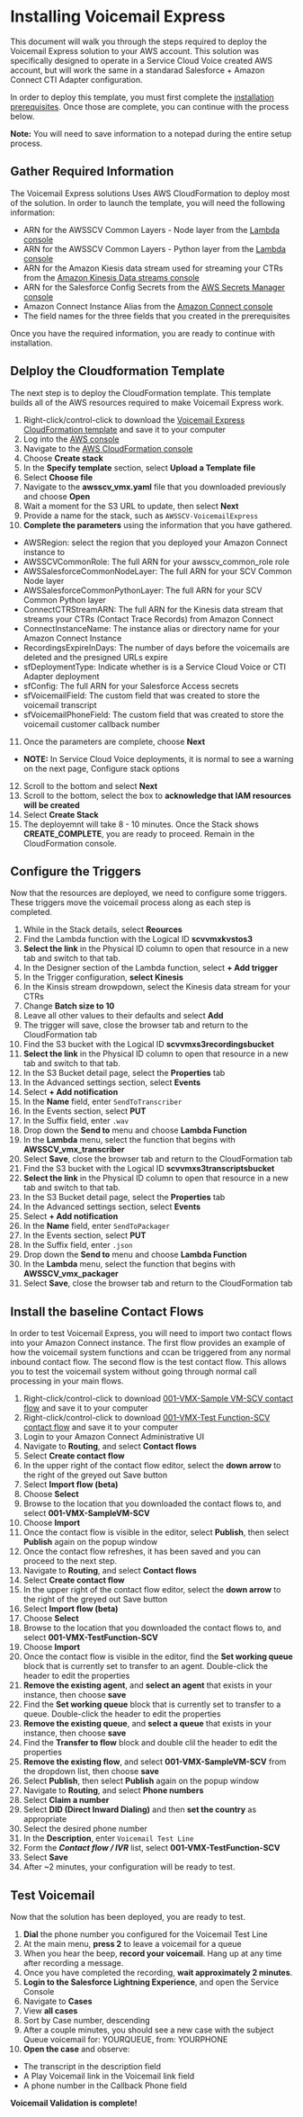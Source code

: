 # Installing Voicemail Express
This document will walk you through the steps required to deploy the Voicemail Express solution to your AWS account. This solution was specifically designed to operate in a Service Cloud Voice created AWS account, but will work the same in a standarad Salesforce + Amazon Connect CTI Adapter configuration.

In order to deploy this template, you must first complete the [installation prerequisites](vmx_prerequistes.md). Once those are complete, you can continue with the process below.

**Note:** You will need to save information to a notepad during the entire setup process. 

## Gather Required Information
The Voicemail Express solutions Uses AWS CloudFormation to deploy most of the solution. In order to launch the template, you will need the following information:
- ARN for the AWSSCV Common Layers - Node layer from the [Lambda console](https://console.aws.amazon.com/lambda/home)
- ARN for the AWSSCV Common Layers - Python layer from the [Lambda console](https://console.aws.amazon.com/lambda/home)
- ARN for the Amazon Kiesis data stream used for streaming your CTRs from the [Amazon Kinesis Data streams console](https://console.aws.amazon.com/kinesis/home)
- ARN for the Salesforce Config Secrets from the [AWS Secrets Manager console](https://console.aws.amazon.com/secretsmanager/home)
- Amazon Connect Instance Alias from the [Amazon Connect console](https://console.aws.amazon.com/connect/home)
- The field names for the three fields that you created in the prerequisites

Once you have the required information, you are ready to continue with installation. 

## Delploy the Cloudformation Template
The next step is to deploy the CloudFormation template. This template builds all of the AWS resources required to make Voicemail Express work. 
1. Right-click/control-click to download the [Voicemail Express CloudFormation template](https://raw.githubusercontent.com/amazon-connect/amazon-connect-salesforce-scv/master/Solutions/AWSSCV-VoicemailExpress/CloudFormation/awsscv_vmx.yaml) and save it to your computer
2. Log into the [AWS console](https://console.aws.amazon.com/console/home)
3. Navigate to the [AWS CloudFormation console](https://console.aws.amazon.com/cloudformation/home)
4. Choose **Create stack**
5. In the **Specify template** section, select **Upload a Template file**
6. Select **Choose file**
7. Navigate to the **awsscv_vmx.yaml** file that you downloaded previously and choose **Open**
8. Wait a moment for the S3 URL to update, then select **Next**
9. Provide a name for the stack, such as `AWSSCV-VoicemailExpress`
10. **Complete the parameters** using the information that you have gathered. 
  - AWSRegion: select the region that you deployed your Amazon Connect instance to
  - AWSSCVCommonRole: The full ARN for your awsscv_common_role role
  - AWSSalesforceCommonNodeLayer: The full ARN for your SCV Common Node layer
  - AWSSalesforceCommonPythonLayer: The full ARN for your SCV Common Python layer
  - ConnectCTRStreamARN: The full ARN for the Kinesis data stream that streams your CTRs (Contact Trace Records) from Amazon Connect
  - ConnectInstanceName: The instance alias or directory name for your Amazon Connect Instance
  - RecordingsExpireInDays: The number of days before the voicemails are deleted and the presigned URLs expire
  - sfDeploymentType: Indicate whether is is a Service Cloud Voice or CTI Adapter deployment
  - sfConfig: The full ARN for your Salesforce Access secrets
  - sfVoicemailField: The custom field that was created to store the voicemail transcript
  - sfVoicemailPhoneField: The custom field that was created to store the voicemail customer callback number
11. Once the parameters are complete, choose **Next**
  - **NOTE:** In Service Cloud Voice deployments, it is normal to see a warning on the next page, Configure stack options
12.	Scroll to the bottom and select **Next**
13.	Scroll to the bottom, select the box to **acknowledge that IAM resources will be created**
14. Select **Create Stack**
15. The deployemnt will take 8 - 10 minutes. Once the Stack shows **CREATE_COMPLETE**, you are ready to proceed. Remain in the CloudFormation console.

## Configure the Triggers
Now that the resources are deployed, we need to configure some triggers. These triggers move the voicemail process along as each step is completed.
1. While in the Stack details, select **Reources**
2. Find the Lambda function with the Logical ID **scvvmxkvstos3**
3. **Select the link** in the Physical ID column to open that resource in a new tab and switch to that tab.
4. In the Designer section of the Lambda function, select **+ Add trigger**
5. In the Trigger configuration, **select Kinesis**
6. In the Kinsis stream drowpdown, select the Kinesis data stream for your CTRs
7. Change **Batch size to 10**
9. Leave all other values to their defaults and select **Add**
10. The trigger will save, close the browser tab and return to the CloudFormation tab
11. Find the S3 bucket with the Logical ID **scvvmxs3recordingsbucket**
12. **Select the link** in the Physical ID column to open that resource in a new tab and switch to that tab.
13. In the S3 Bucket detail page, select the **Properties** tab
14. In the Advanced settings section, select **Events**
15. Select **+ Add notification**
16. In the **Name** field, enter `SendToTranscriber`
17. In the Events section, select **PUT**
18. In the Suffix field, enter `.wav`
19. Drop down the **Send to** menu and choose **Lambda Function**
20. In the **Lambda** menu, select the function that begins with **AWSSCV_vmx_transcriber**
21. Select **Save**, close the browser tab and return to the CloudFormation tab
22. Find the S3 bucket with the Logical ID **scvvmxs3transcriptsbucket**
23. **Select the link** in the Physical ID column to open that resource in a new tab and switch to that tab.
24. In the S3 Bucket detail page, select the **Properties** tab
25. In the Advanced settings section, select **Events**
26. Select **+ Add notification**
27. In the **Name** field, enter `SendToPackager`
28. In the Events section, select **PUT**
29. In the Suffix field, enter `.json`
30. Drop down the **Send to** menu and choose **Lambda Function**
31. In the **Lambda** menu, select the function that begins with **AWSSCV_vmx_packager**
32. Select **Save**, close the browser tab and return to the CloudFormation tab

## Install the baseline Contact Flows
In order to test Voicemail Express, you will need to import two contact flows into your Amazon Connect instance. The first flow provides an example of how the voicemail system functions and ccan be triggered from any normal inbound contact flow. The second flow is the test contact flow. This allows you to test the voicemail system without going through normal call processing in your main flows. 
1. Right-click/control-click to download [001-VMX-Sample VM-SCV contact flow](../ContactFlows/001-VMX-SampleVM-SCV) and save it to your computer
2. Right-click/control-click to download [001-VMX-Test Function-SCV contact flow](../ContactFlows/001-VMX-TestFunction-SCV) and save it to your computer
3. Login to your Amazon Connect Administrative UI
4. Navigate to **Routing**, and select **Contact flows**
5. Select **Create contact flow**
6. In the upper right of the contact flow editor, select the **down arrow** to the right of the greyed out Save button
7. Select **Import flow (beta)**
8. Choose **Select**
9. Browse to the location that you downloaded the contact flows to, and select **001-VMX-SampleVM-SCV**
10. Choose **Import**
11. Once the contact flow is visible in the editor, select **Publish**, then select **Publish** again on the popup window
12. Once the contact flow refreshes, it has been saved and you can proceed to the next step.
13. Navigate to **Routing**, and select **Contact flows**
14. Select **Create contact flow**
15. In the upper right of the contact flow editor, select the **down arrow** to the right of the greyed out Save button
16. Select **Import flow (beta)**
17. Choose **Select**
18. Browse to the location that you downloaded the contact flows to, and select **001-VMX-TestFunction-SCV**
19. Choose **Import**
11. Once the contact flow is visible in the editor, find the **Set working queue** block that is currently set to transfer to an agent. Double-click the header  to edit the properties
12. **Remove the existing agent**, and **select an agent** that exists in your instance, then choose **save**
13. Find the **Set working queue** block that is currently set to transfer to a queue. Double-click the header to edit the properties
14. **Remove the existing queue**, and **select a queue** that exists in your instance, then choose **save**
15. Find the **Transfer to flow** block and double clil the header to edit the properties
16. **Remove the existing flow**, and select **001-VMX-SampleVM-SCV** from the dropdown list, then choose **save**
17. Select **Publish**, then select **Publish** again on the popup window
18. Navigate to **Routing**, and select **Phone numbers**
19. Select **Claim a number**
20. Select **DID (Direct Inward Dialing)** and then **set the country** as appropriate
21. Select the desired phone number
22. In the **Description**, enter `Voicemail Test Line`
23. Form the ***Contact flow / IVR*** list, select **001-VMX-TestFunction-SCV**
24. Select **Save**
25. After ~2 minutes, your configuration will be ready to test.

## Test Voicemail
Now that the solution has been deployed, you are ready to test. 
1. **Dial** the phone number you configured for the Voicemail Test Line
2. At the main menu, **press 2** to leave a voicemail for a queue
3. When you hear the beep, **record your voicemail**. Hang up at any time after recording a message.
4. Once you have completed the recording, **wait approximately 2 minutes**.
5. **Login to the Salesforce Lightning Experience**, and open the Service Console
6. Navigate to **Cases**
7. View **all cases**
8. Sort by Case number, descending
9. After a couple minutes, you should see a new case with the subject Queue voicemail for: YOURQUEUE, from: YOURPHONE
10. **Open the case** and observe:
  - The transcript in the description field
  - A Play Voicemail link in the Voicemail link field
  - A phone number in the Callback Phone field
  
**Voicemail Validation is complete!**

